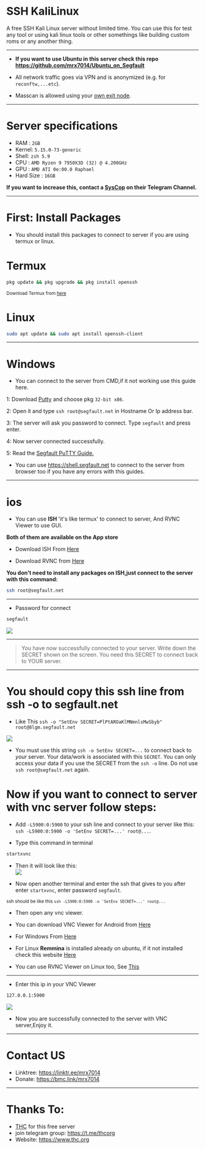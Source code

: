 # SSH KaliLinux
A free SSH Kali Linux server without limited time. You can use this for test any tool or using kali linux tools or other somethings like building custom roms or any another thing.
____________

- **If you want to use Ubuntu in this server check this repo https://github.com/mrx7014/Ubuntu_on_Segfault**

- All network traffic goes via VPN and is anonymized (e.g. for `reconftw,...etc`).

- Masscan is allowed using your <a href="https://thc.org/segfault/wireguard">own exit node</a>.
____________

# Server specifications

- RAM : `2GB`
- Kernel: `5.15.0-73-generic`
- Shell: `zsh 5.9`
- CPU : `AMD Ryzen 9 7950X3D (32) @ 4.200GHz`
- GPU : `AMD ATI 0e:00.0 Raphael`
- Hard Size : `16GB`

**If you want to increase this, contact a <a href="https://t.me/thcorg">SysCop</a> on their Telegram Channel.**
____________

# First: Install Packages

- You should install this packages to connect to server if you are using termux or linux.

# Termux

```sh
pkg update && pkg upgrade && pkg install openssh
```
<small>Download Termux from <a href="https://github.com/termux/termux-app/releases">here</a></small>
  
# Linux

```sh
sudo apt update && sudo apt install openssh-client
```
____

# Windows

- You can connect to the server from CMD,if it not working use this guide here.

1: Download <a href="https://www.chiark.greenend.org.uk/~sgtatham/putty/latest.html">Putty</a> and choose pkg `32-bit x86`.

2: Open it and type `ssh root@segfault.net` in Hostname Or Ip address bar.

3: The server will ask you password to connect. Type `segfault` and press enter.

4: Now server connected successfully. 

5: Read the <a href="https://www.thc.org/segfault/faq/putty/">Segfault PuTTY Guide.</a>

- You can use https://shell.segfault.net to connect to the server from browser too if you have any errors with this guides.
_______

# ios

- You can use **ISH** 'it's like termux' to connect to server, And RVNC Viewer to use GUI.

<b>Both of them are available on the App store</b>

- Download ISH From <a href="https://apps.apple.com/us/app/ish-shell/id1436902243">Here</a>

- Download RVNC from <a href="https://apps.apple.com/us/app/vnc-viewer-remote-desktop/id352019548">Here</a>

**You don't need to install any packages on ISH,just connect to the server with this command:**
```sh
ssh root@segfault.net
```
____

- Password for connect
```sh
segfault
```
<img src="img/server.png"></a>
____________

>You have now successfully connected to your server. Write down the SECRET shown on the screen. You need this SECRET to connect back to YOUR server.
>
____________

# You should copy this ssh line from ssh -o to segfault.net
- Like This `ssh -o "SetEnv SECRET=PlPtAROaKlMNmnlsMwSbyb" root@8lgm.segfault.net`

<img src="img/ssh.jpg"></a>

- You must use this string `ssh -o SetEnv SECRET=...` to connect back to _your_ server. Your data/work is associated with this `SECRET`. You can only access your data if you use the SECRET from the `ssh -o` line. Do not use `ssh root@segfault.net` again.

# Now if you want to connect to server with vnc server follow steps:

- Add `-L5900:0:5900` to your ssh line and connect to your server like this: `ssh -L5900:0:5900 -o 'SetEnv SECRET=...' root@...`.

- Type this command in terminal

```sh 
startxvnc
```
- Then it will look like this:  
<img src="img/sshvnc.jpg"></a>

- Now open another terminal and enter the ssh that gives to you after enter `startxvnc`, enter password `segfault`.

<small>ssh should be like this `ssh -L5900:0:5900 -o 'SetEnv SECRET=...' root@...`</small>

- Then open any vnc viewer.

- You can download VNC Viewer for
Android from <a href="https://play.google.com/store/apps/details?id=com.realvnc.viewer.android&hl=en_US&pli=1">Here</a>

- For Windows From <a href="https://www.realvnc.com/en/connect/download/viewer/windows/">Here</a>

- For Linux **Remmina** is installed already on ubuntu, if it not installed check this website <a href="https://remmina.org/how-to-install-remmina/">Here</a>

- You can use RVNC Viewer on Linux too, See <a href="https://www.realvnc.com/en/connect/download/viewer/linux/">This</a>
____________

- Enter this ip in your VNC Viewer

```sh
127.0.0.1:5900
```
<img src="img/sshdisplay.png"></a>
- Now you are successfully connected to the server with VNC server,Enjoy it.
____________

# Contact US
- Linktree: https://linktr.ee/mrx7014
- Donate: https://bmc.link/mrx7014

____________

# Thanks To:
- <a href="https://www.thc.org/">THC</a> for this free server
- join telegram group: https://t.me/thcorg
- Website: https://www.thc.org

